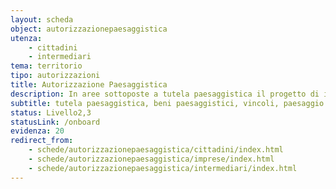 ```yaml
---
layout: scheda
object: autorizzazionepaesaggistica
utenza:
    - cittadini
    - intermediari
tema: territorio
tipo: autorizzazioni
title: Autorizzazione Paesaggistica
description: In aree sottoposte a tutela paesaggistica il progetto di interventi di modifica del paesaggio necessita di apposita autorizzazione, fatte salve alcune eccezioni
subtitle: tutela paesaggistica, beni paesaggistici, vincoli, paesaggio
status: Livello2,3
statusLink: /onboard
evidenza: 20
redirect_from:
    - schede/autorizzazionepaesaggistica/cittadini/index.html
    - schede/autorizzazionepaesaggistica/imprese/index.html
    - schede/autorizzazionepaesaggistica/intermediari/index.html
---
```

